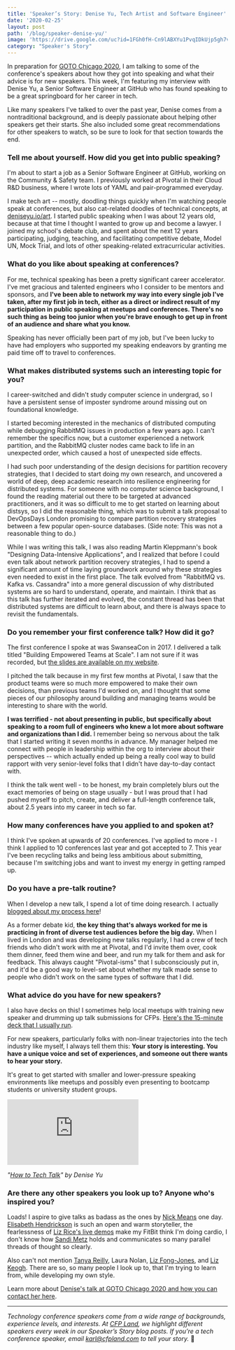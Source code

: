 ```yaml
---
title: 'Speaker’s Story: Denise Yu, Tech Artist and Software Engineer'
date: '2020-02-25'
layout: post
path: '/blog/speaker-denise-yu/'
image: 'https://drive.google.com/uc?id=1FGh0fH-Cn9lABXYu1PvqIDkUjp5gh7v-'
category: "Speaker's Story"
---
```


In preparation for [GOTO Chicago 2020](https://gotochgo.com/2020/), I am talking to some of the conference's speakers about
how they got into speaking and what their advice is for new speakers. This week, I'm featuring my interview with Denise Yu, a
Senior Software Engineer at GitHub who has found speaking to be a great springboard for her career in tech.

Like many speakers I've talked to over the past year, Denise comes from a nontraditional background, and is deeply passionate about helping
other speakers get their starts. She also included some great recommendations for other speakers to watch, so be sure
to look for that section towards the end.

<!--more-->

### Tell me about yourself. How did you get into public speaking?

I'm about to start a job as a Senior Software Engineer at GitHub, working on the Community & Safety team. I previously worked at Pivotal in their Cloud R&D business, where I wrote lots of YAML and pair-programmed everyday.

I make tech art -- mostly, doodling things quickly when I'm watching people speak at conferences, but also cat-related doodles of technical concepts, at [deniseyu.io/art](https://deniseyu.io/art/). I started public speaking when I was about 12 years old, because at that time I thought I wanted to grow up and become a lawyer. I joined my school's debate club, and spent about the next 12 years participating, judging, teaching, and facilitating competitive debate, Model UN, Mock Trial, and lots of other speaking-related extracurricular activities.

### What do you like about speaking at conferences?

For me, technical speaking has been a pretty significant career accelerator. I've met gracious and talented engineers who I consider to be mentors and sponsors, and **I've been able to network my way into every single job I've taken, after my first job in tech, either as a direct or indirect result of my participation in public speaking at meetups and conferences. There's no such thing as being too junior when you're brave enough to get up in front of an audience and share what you know.**

Speaking has never officially been part of my job, but I've been lucky to have had employers who supported my speaking endeavors by granting me paid time off to travel to conferences.

### What makes distributed systems such an interesting topic for you?

I career-switched and didn't study computer science in undergrad, so I have a persistent sense of imposter syndrome around missing out on foundational knowledge.

I started becoming interested in the mechanics of distributed computing while debugging RabbitMQ issues in production a few years ago. I can't remember the specifics now, but a customer experienced a network partition, and the RabbitMQ cluster nodes came back to life in an unexpected order, which caused a host of unexpected side effects.

I had such poor understanding of the design decisions for partition recovery strategies, that I decided to start doing my own research, and uncovered a world of deep, deep academic research into resilience engineering for distributed systems. For someone with no computer science background, I found the reading material out there to be targeted at advanced practitioners, and it was so difficult to me to get started on learning about distsys, so I did the reasonable thing, which was to submit a talk proposal to DevOpsDays London promising to compare partition recovery strategies between a few popular open-source databases. (Side note: This was not a reasonable thing to do.)

While I was writing this talk, I was also reading Martin Kleppmann's book "Designing Data-Intensive Applications", and I realized that before I could even talk about network partition recovery strategies, I had to spend a significant amount of time laying groundwork around why these strategies even needed to exist in the first place. The talk evolved from "RabbitMQ vs. Kafka vs. Cassandra" into a more general discussion of why distributed systems are so hard to understand, operate, and maintain. I think that as this talk has further iterated and evolved, the constant thread has been that distributed systems are difficult to learn about, and there is always space to revisit the fundamentals.

### Do you remember your first conference talk? How did it go?

The first conference I spoke at was SwanseaCon in 2017. I delivered a talk titled "Building Empowered Teams at Scale". I am not sure if it was recorded, but [the slides are available on my website](https://deniseyu.io/talks).

I pitched the talk because in my first few months at Pivotal, I saw that the product teams were so much more empowered to make their own decisions, than previous teams I'd worked on, and I thought that some pieces of our philosophy around building and managing teams would be interesting to share with the world.

**I was terrified - not about presenting in public, but specifically about speaking to a room full of engineers who knew a lot more about software and organizations than I did.** I remember being so nervous about the talk that I started writing it seven months in advance. My manager helped me connect with people in leadership within the org to interview about their perspectives -- which actually ended up being a really cool way to build rapport with very senior-level folks that I didn't have day-to-day contact with.

I think the talk went well - to be honest, my brain completely blurs out the exact memories of being on stage usually - but I was proud that I had pushed myself to pitch, create, and deliver a full-length conference talk, about 2.5 years into my career in tech so far.

### How many conferences have you applied to and spoken at?

I think I've spoken at upwards of 20 conferences. I've applied to more - I think I applied to 10 conferences last year and got accepted to 7. This year I've been recycling talks and being less ambitious about submitting, because I'm switching jobs and want to invest my energy in getting ramped up.

### Do you have a pre-talk routine?

When I develop a new talk, I spend a lot of time doing research. I actually [blogged about my process here](https://deniseyu.io/2018/09/24/writing-tech-talks.html)!

As a former debate kid, **the key thing that's always worked for me is practicing in front of diverse test audiences before the big day.** When I lived in London and was developing new talks regularly, I had a crew of tech friends who didn't work with me at Pivotal, and I'd invite them over, cook them dinner, feed them wine and beer, and run my talk for them and ask for feedback. This always caught "Pivotal-isms" that I subconsciously put in, and it'd be a good way to level-set about whether my talk made sense to people who didn't work on the same types of software that I did.

### What advice do you have for new speakers?

I also have decks on this! I sometimes help local meetups with training new speaker and drumming up talk submissions for CFPs. [Here's the 15-minute deck that I usually run](https://deniseyu.io/techtalks).

For new speakers, particularly folks with non-linear trajectories into the tech industry like myself, I always tell them this: **Your story is interesting. You have a unique voice and set of experiences, and someone out there wants to hear your story.**

It's great to get started with smaller and lower-pressure speaking environments like meetups and possibly even presenting to bootcamp students or university student groups.

<div class='embed-container'><iframe src='https://www.youtube.com/embed/RQrNOMO7UDk' frameborder='0' allowfullscreen></iframe></div>

_"[How to Tech Talk](https://www.youtube.com/watch?v=RQrNOMO7UDk)" by Denise Yu_

### Are there any other speakers you look up to? Anyone who's inspired you?

Loads! I aspire to give talks as badass as the ones by [Nick Means](https://www.youtube.com/watch?v=1xQeXOz0Ncs) one day. [Elisabeth Hendrickson](https://www.youtube.com/watch?v=r2BFTXBundQ) is such an open and warm storyteller, the fearlessness of [Liz Rice's live demos](https://www.lizrice.com/talks-archive) make my FitBit think I'm doing cardio, I don't know how [Sandi Metz](https://www.youtube.com/watch?v=8bZh5LMaSmE) holds and communicates so many parallel threads of thought so clearly.

Also can't not mention [Tanya Reilly](https://www.youtube.com/watch?v=KClAPipnKqw), Laura Nolan, [Liz Fong-Jones](https://www.youtube.com/watch?v=-X0hfrnbULs), and [Liz Keogh](https://www.youtube.com/watch?v=vpsrow58s0E). There are so, so many people I look up to, that I'm trying to learn from, while developing my own style.

Learn more about [Denise's talk at GOTO Chicago 2020 and how you can contact her here](https://gotochgo.com/2020/speakers/1312/denise-yu).

---

_Technology conference speakers come from a wide range of backgrounds, experience levels, and interests. At [CFP Land](https://www.cfpland.com/), we highlight different speakers every week in our Speaker’s Story blog posts. If you’re a tech conference speaker, email [karl@cfpland.com](mailto:karl@cfpland.com) to tell your story._ 💌

